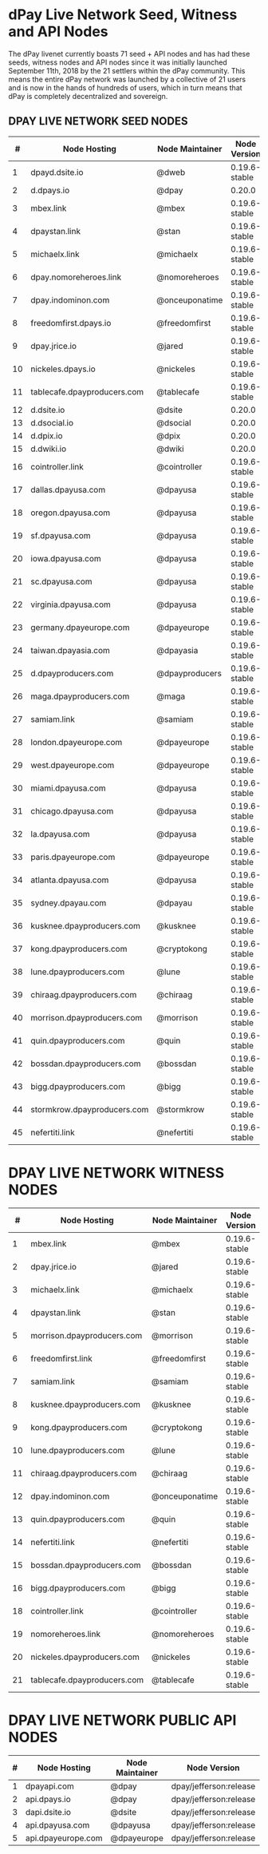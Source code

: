 # dPay Live Network Seed, Witness and API Nodes
The dPay livenet currently boasts 71 seed + API nodes and has had these seeds, witness nodes and API nodes since it was initially launched September 11th, 2018 by the 21 settlers within the dPay community. This means the entire dPay network was launched by a collective of 21 users and is now in the hands of hundreds of users, which in turn means that dPay is completely decentralized and sovereign.

## DPAY LIVE NETWORK SEED NODES

|  # |         Node Hosting        | Node Maintainer  | Node Version  | IPV4 Address  |  Peer Port  |
|----|-----------------------------|------------------|---------------|---------------|-------------|
| 1  | dpayd.dsite.io              |     @dweb        | 0.19.6-stable | 51.15.127.30    |    6620   |
| 2  | d.dpays.io                  |     @dpay        | 0.20.0        | 51.15.115.117   |    6620   |
| 3  | mbex.link                   |     @mbex        | 0.19.6-stable | 51.15.220.63    |    6620   |
| 4  | dpaystan.link               |     @stan        | 0.19.6-stable | 107.22.223.163  |    6620   |
| 5  | michaelx.link               |    @michaelx     | 0.19.6-stable | 216.98.11.127   |    6620   |
| 6  | dpay.nomoreheroes.link      |  @nomoreheroes   | 0.19.6-stable | 51.15.96.210    |    6620   |
| 7  | dpay.indominon.com          | @onceuponatime   | 0.19.6-stable | 51.15.97.234    |    6620   |
| 8  | freedomfirst.dpays.io       |  @freedomfirst   | 0.19.6-stable | 51.15.233.36    |    6620   |
| 9  | dpay.jrice.io               |     @jared       | 0.19.6-stable | 212.47.243.153  |    6620   |
| 10 | nickeles.dpays.io           |    @nickeles     | 0.19.6-stable | 51.15.124.0     |    6620   |
| 11 | tablecafe.dpayproducers.com |   @tablecafe     | 0.19.6-stable | 51.15.231.132   |    6620   |
| 12 | d.dsite.io                  |     @dsite       | 0.20.0        | 35.236.103.172  |    6620   |
| 13 | d.dsocial.io                |    @dsocial      | 0.20.0        | 35.203.118.26   |    6620   |
| 14 | d.dpix.io                   |     @dpix        | 0.20.0        | 51.15.63.228    |    6620   |
| 15 | d.dwiki.io                  |     @dwiki       | 0.20.0        | 35.197.184.45   |    6620   |
| 16 | cointroller.link            |   @cointroller   | 0.19.6-stable | 51.15.251.29    |    6620   |
| 17 | dallas.dpayusa.com          |    @dpayusa      | 0.19.6-stable | 107.191.44.47   |    6620   |
| 18 | oregon.dpayusa.com          |    @dpayusa      | 0.19.6-stable | 35.233.137.84   |    6620   |
| 19 | sf.dpayusa.com              |    @dpayusa      | 0.19.6-stable | 144.202.104.238 |    6620   |
| 20 | iowa.dpayusa.com            |    @dpayusa      | 0.19.6-stable | 35.208.72.146   |    6620   |
| 21 | sc.dpayusa.com              |    @dpayusa      | 0.19.6-stable | 35.237.254.57   |    6620   |
| 22 | virginia.dpayusa.com        |    @dpayusa      | 0.19.6-stable | 35.199.62.49    |    6620   |
| 23 | germany.dpayeurope.com      |   @dpayeurope    | 0.19.6-stable | 35.234.115.88   |    6620   |
| 24 | taiwan.dpayasia.com         |    @dpayasia     | 0.19.6-stable | 104.199.182.42  |    6620   |
| 25 | d.dpayproducers.com         |  @dpayproducers  | 0.19.6-stable | 149.28.10.248   |    6620   |
| 26 | maga.dpayproducers.com      |      @maga       | 0.19.6-stable | *************   |    6620   |
| 27 | samiam.link                 |     @samiam      | 0.19.6-stable | 51.15.219.34    |    6620   |
| 28 | london.dpayeurope.com       |   @dpayeurope    | 0.19.6-stable | 35.242.187.157  |    6620   |
| 29 | west.dpayeurope.com         |   @dpayeurope    | 0.19.6-stable | 35.204.241.38   |    6620   |
| 30 | miami.dpayusa.com           |    @dpayusa      | 0.19.6-stable | 45.77.192.146   |    6620   |
| 31 | chicago.dpayusa.com         |    @dpayusa      | 0.19.6-stable | 45.63.65.148    |    6620   |
| 32 | la.dpayusa.com              |    @dpayusa      | 0.19.6-stable | 149.28.84.206   |    6620   |
| 33 | paris.dpayeurope.com        |   @dpayeurope    | 0.19.6-stable | 217.69.10.40    |    6620   |
| 34 | atlanta.dpayusa.com         |    @dpayusa      | 0.19.6-stable | 66.42.81.75     |    6620   |
| 35 | sydney.dpayau.com           |     @dpayau      | 0.19.6-stable | 149.28.165.2    |    6620   |
| 36 | kusknee.dpayproducers.com   |     @kusknee     | 0.19.6-stable | 51.15.80.56     |    6620   |
| 37 | kong.dpayproducers.com      |   @cryptokong    | 0.19.6-stable | 51.158.79.232   |    6620   |
| 38 | lune.dpayproducers.com      |      @lune       | 0.19.6-stable | 62.77.156.254   |    6620   |
| 39 | chiraag.dpayproducers.com   |    @chiraag      | 0.19.6-stable | 144.202.90.239  |    6620   |
| 40 | morrison.dpayproducers.com  |    @morrison     | 0.19.6-stable | 45.58.47.91     |    6620   |
| 41 | quin.dpayproducers.com      |      @quin       | 0.19.6-stable | 35.200.195.246  |    6620   |
| 42 | bossdan.dpayproducers.com   |     @bossdan     | 0.19.6-stable | 35.205.70.56    |    6620   |
| 43 | bigg.dpayproducers.com      |      @bigg       | 0.19.6-stable | 35.228.65.148   |    6620   |
| 44 | stormkrow.dpayproducers.com |    @stormkrow    | 0.19.6-stable | *************   |    6620   |
| 45 | nefertiti.link              |    @nefertiti    | 0.19.6-stable | 51.15.35.9      |    6620   |


# DPAY LIVE NETWORK WITNESS NODES

|  # |         Node Hosting         | Node Maintainer  | Node Version  |  IPV4 Address   | Peer Port |
|----|------------------------------|------------------|---------------|-----------------|-----------|
| 1 | mbex.link                     |      @mbex       | 0.19.6-stable | 35.208.72.146   |    6620   |
| 2 | dpay.jrice.io                 |     @jared       | 0.19.6-stable | 212.47.243.153  |    6620   |
| 3 | michaelx.link                 |    @michaelx     | 0.19.6-stable | 216.98.11.127   |    6620   |
| 4 | dpaystan.link                 |      @stan       | 0.19.6-stable | 107.22.223.163  |    6620   |
| 5 | morrison.dpayproducers.com    |    @morrison     | 0.19.6-stable | 45.58.47.91     |    6620   |
| 6 | freedomfirst.link             |   @freedomfirst  | 0.19.6-stable | 51.15.233.36    |    6620   |
| 7 | samiam.link                   |     @samiam      | 0.19.6-stable | 51.15.219.34    |    6620   |
| 8 | kusknee.dpayproducers.com     |     @kusknee     | 0.19.6-stable | 51.15.80.56     |    6620   |
| 9 | kong.dpayproducers.com        |   @cryptokong    | 0.19.6-stable | 51.158.79.232   |    6620   |
| 10| lune.dpayproducers.com        |      @lune       | 0.19.6-stable | 62.77.156.254   |    6620   |
| 11| chiraag.dpayproducers.com     |    @chiraag      | 0.19.6-stable | 144.202.90.239  |    6620   |
| 12| dpay.indominon.com            |  @onceuponatime  | 0.19.6-stable | 51.15.97.234    |    6620   |
| 13| quin.dpayproducers.com        |      @quin       | 0.19.6-stable | 35.200.195.246  |    6620   |
| 14| nefertiti.link                |    @nefertiti    | 0.19.6-stable | 51.15.35.9      |    6620   |
| 15| bossdan.dpayproducers.com     |     @bossdan     | 0.19.6-stable | 35.205.70.56    |    6620   |
| 16| bigg.dpayproducers.com        |      @bigg       | 0.19.6-stable | 35.228.65.148   |    6620   |
| 18| cointroller.link              |    @cointroller  | 0.19.6-stable | 51.15.251.29    |    6620   |
| 19| nomoreheroes.link             |   @nomoreheroes  | 0.19.6-stable | 51.15.96.210    |    6620   |
| 20| nickeles.dpayproducers.com    |    @nickeles     | 0.19.6-stable | 51.15.124.0     |    6620   |
| 21| tablecafe.dpayproducers.com   |    @tablecafe    | 0.19.6-stable | 51.15.231.132   |    6620   |


# DPAY LIVE NETWORK PUBLIC API NODES

| # |         Node Hosting        | Node Maintainer |       Node Version     |  IPV4 Address | Peer Port |
|---|-----------------------------|-----------------|------------------------|---------------|-----------|
| 1 | dpayapi.com                 |     @dpay       | dpay/jefferson:release | 35.221.127.225|    443    |
| 2 | api.dpays.io                |     @dpay       | dpay/jefferson:release | 51.15.242.246 |    443    |
| 3 | dapi.dsite.io               |     @dsite      | dpay/jefferson:release | 51.15.240.228 |    443    |
| 4 | api.dpayusa.com             |    @dpayusa     | dpay/jefferson:release | 51.15.97.69   |    443    |
| 5 | api.dpayeurope.com          |   @dpayeurope   | dpay/jefferson:release | 51.15.241.86  |    443    |

